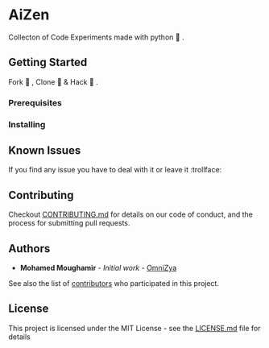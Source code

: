 # AiZen

Collecton of Code Experiments made with python :snake: .

## Getting Started
Fork :fork_and_knife: , Clone :busts_in_silhouette: & Hack :wrench: .

### Prerequisites

### Installing

## Known Issues
If you find any issue you have to deal with it or leave it :trollface: 

## Contributing
Checkout [CONTRIBUTING.md](CONTRIBUTING) for details on our code of conduct, and the process for submitting pull requests.

## Authors

* **Mohamed Moughamir** - *Initial work* - [OmniZya](https://omnizya.com/)

See also the list of [contributors](https://github.com/moughamir/AiZen/contributors) who participated in this project.

## License

This project is licensed under the MIT License - see the [LICENSE.md](LICENSE) file for details